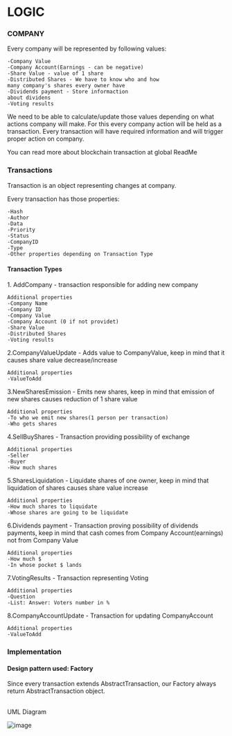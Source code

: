 # LOGIC
<h3> COMPANY </h3>
Every company will be represented by following values:

    -Company Value
    -Company Account(Earnings - can be negative)
    -Share Value - value of 1 share
    -Distributed Shares - We have to know who and how
    many company's shares every owner have
    -Dividends payment - Store informaction
    about dividens
    -Voting results
We need to be able to calculate/update those values
depending on what actions company will make.
For this every company action will be held as a transaction.
Every transaction will have required information and will trigger
proper action on company.

You can read more about blockchain transaction at global ReadMe

<h3> Transactions </h3>
Transaction is an object representing changes at company.

Every transaction has those properties:

    -Hash
    -Author
    -Data
    -Priority
    -Status
    -CompanyID
    -Type
    -Other properties depending on Transaction Type

<h4> Transaction Types </h4>
1. AddCompany - transaction responsible for adding new company
    
    Additional properties
    -Company Name
    -Company ID
    -Company Value
    -Company Account (0 if not providet)
    -Share Value
    -Distributed Shares
    -Voting results

2.CompanyValueUpdate - Adds value to CompanyValue, keep in mind that it causes share value decrease/increase


    Additional properties
    -ValueToAdd
3.NewSharesEmission - Emits new shares, keep in mind 
that emission of new shares causes reduction of 1 share value

    Additional properties
    -To who we emit new shares(1 person per transaction)
    -Who gets shares
4.SellBuyShares - Transaction providing possibility of exchange

    Additional properties
    -Seller
    -Buyer
    -How much shares

5.SharesLiquidation - Liquidate shares of one owner, keep in mind that
liquidation of shares causes share value increase
    
    Additional properties
    -How much shares to liquidate
    -Whose shares are going to be liquidate
6.Dividends payment - Transaction proving possibility of dividends payments, keep in mind that
cash comes from Company Account(earnings) not from Company Value 
    
    Additional properties
    -How much $
    -In whose pocket $ lands
7.VotingResults - Transaction representing Voting
    
    Additional properties
    -Question
    -List: Answer: Voters number in %
8.CompanyAccountUpdate - Transaction for updating CompanyAccount
    
    Additional properties
    -ValueToAdd

<h3> Implementation </h3>
<h4>Design pattern used: <b>Factory</b></h4>  
Since every transaction extends AbstractTransaction, our Factory always return AbstractTransaction object. 
<br><br>

UML Diagram

![image](https://user-images.githubusercontent.com/72470330/144077593-6e342cfc-b60d-4b1a-991e-b0b8af81177f.png)





